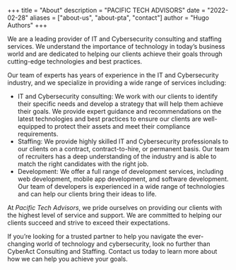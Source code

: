 +++
title = "About"
description = "PACIFIC TECH ADVISORS"
date = "2022-02-28"
aliases = ["about-us", "about-pta", "contact"]
author = "Hugo Authors"
+++

We are a leading provider of IT and Cybersecurity consulting and staffing services. We understand the importance of technology in today’s business world and are dedicated to helping our clients achieve their goals through cutting-edge technologies and best practices.

Our team of experts has years of experience in the IT and Cybersecurity industry, and we specialize in providing a wide range of services including:

 - IT and Cybersecurity consulting: We work with our clients to identify their specific needs and develop a strategy that will help them achieve their goals. We provide expert guidance and recommendations on the latest technologies and best practices to ensure our clients are well-equipped to protect their assets and meet their compliance requirements.
 - Staffing: We provide highly skilled IT and Cybersecurity professionals to our clients on a contract, contract-to-hire, or permanent basis. Our team of recruiters has a deep understanding of the industry and is able to match the right candidates with the right job.
 - Development: We offer a full range of development services, including web development, mobile app development, and software development. Our team of developers is experienced in a wide range of technologies and can help our clients bring their ideas to life.

At *Pacific Tech Advisors*, we pride ourselves on providing our clients with the highest level of service and support. We are committed to helping our clients succeed and strive to exceed their expectations.

If you’re looking for a trusted partner to help you navigate the ever-changing world of technology and cybersecurity, look no further than CyberAct Consulting and Staffing. Contact us today to learn more about how we can help you achieve your goals.
